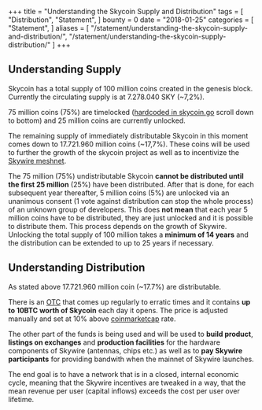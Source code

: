 +++
title = "Understanding the Skycoin Supply and Distribution"
tags = [
    "Distribution",
    "Statement",
]
bounty = 0
date = "2018-01-25"
categories = [
    "Statement",
]
aliases = [
	"/statement/understanding-the-skycoin-supply-and-distribution/",
	"/statement/understanding-the-skycoin-supply-distribution/"
]
+++

## Understanding Supply

Skycoin has a total supply of 100 million coins created in the genesis block. Currently the circulating supply is at 7.278.040 SKY (~7,2%).

75 million coins (75%) are timelocked ([hardcoded in skycoin.go](https://github.com/skycoin/skycoin/blob/develop/cmd/skycoin/skycoin.go) scroll down to bottom)
and 25 million coins are currently unlocked.

The remaining supply of immediately distributable Skycoin in this moment comes down to 17.721.960 million coins (~17,7%).
These coins will be used to further the growth of the skycoin project as well as to incentivize
the [Skywire meshnet](https://www.skycoin.net/blog/overview/skywire-skycoin-meshnet-project/).

The 75 million (75%) undistributable Skycoin **cannot be distributed until the first 25 million** (25%) have been distributed.
After that is done, for each subsequent year thereafter, 5 million coins (5%) are unlocked via an unanimous consent (1 vote against distribution
can stop the whole process) of an unknown group of developers. This does **not mean** that each year 5 million coins have to be distributed, they are just unlocked and it is possible
to distribute them. This process depends on the growth of Skywire.
Unlocking the total supply of 100 million takes a **minimum of 14 years** and the distribution can be extended to up to 25 years
if necessary.

## Understanding Distribution

As stated above 17.721.960 million coin (~17.7%) are distributable.

There is an [OTC](https://otc.skycoin.net/) that comes up regularly to erratic
times and it contains **up to 10BTC worth of Skycoin** each day it opens.
The price is adjusted manually and set at 10% above [coinmarketcap](https://coinmarketcap.com/currencies/skycoin/) rate.

The other part of the funds is being used and will be used to **build product**, **listings on exchanges** and **production facilities** for the hardware
components of Skywire (antennas, chips etc.) as well as to **pay Skywire participants** for providing bandwith when the mainnet of Skywire launches.

The end goal is to have a network that is in a closed, internal economic cycle, meaning that the Skywire incentives are tweaked in a
way, that the mean revenue per user (capital inflows) exceeds the cost per user over lifetime.

